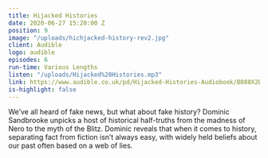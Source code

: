 ```yaml
---
title: Hijacked Histories
date: 2020-06-27 15:20:00 Z
position: 9
image: "/uploads/hichjacked-history-rev2.jpg"
client: Audible
logo: audible
episodes: 6
run-time: Various Lengths
listen: "/uploads/Hijacked%20Histories.mp3"
link: https://www.audible.co.uk/pd/Hijacked-Histories-Audiobook/B088X2BWTS#:~:text=Dominic%20Sandbrook%20explores%20two%20and,been%20manipulated%2C%20rewritten%20and%20reshaped.
is-highlight: false
---
```


We’ve all heard of fake news, but what about fake history? Dominic Sandbrooke unpicks a host of historical half-truths from the madness of Nero to the myth of the Blitz. Dominic reveals that when it comes to history, separating fact from fiction isn’t always easy, with widely held beliefs about our past often based on a web of lies.